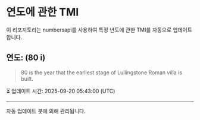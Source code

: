 
# 연도에 관한 TMI

이 리포지토리는 numbersapi를 사용하여 특정 년도에 관한 TMI를 자동으로 업데이트합니다.

## 연도: (80 i)
> 80 is the year that the earliest stage of Lullingstone Roman villa is built.

⏳ 업데이트 시간: 2025-09-20 05:43:00 (UTC)

---
자동 업데이트 봇에 의해 관리됩니다.
